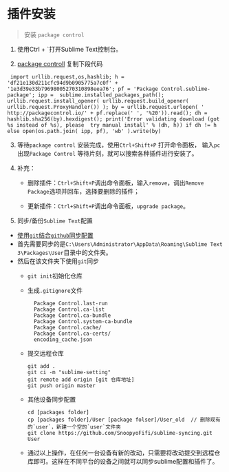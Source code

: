 # 插件安装

> 安装 `package control`

1. 使用Ctrl + `打开Sublime Text控制台。

2. [package controll](https://packagecontrol.io/installation#st3) 复制下段代码 </br>

  ```
   import urllib.request,os,hashlib; h = 'df21e130d211cfc94d9b0905775a7c0f' + '1e3d39e33b79698005270310898eea76'; pf = 'Package Control.sublime-package'; ipp =  sublime.installed_packages_path(); urllib.request.install_opener( urllib.request.build_opener( urllib.request.ProxyHandler()) ); by = urllib.request.urlopen( ' http://packagecontrol.io/' + pf.replace(' ', '%20')).read(); dh = hashlib.sha256(by).hexdigest(); print('Error validating download (got %s instead of %s), please  try manual install' % (dh, h)) if dh != h else open(os.path.join( ipp, pf), 'wb' ).write(by)
  ```

3. 等待`package control` 安装完成，使用`Ctrl+Shift+P` 打开命令面板， 输入`pc` 出现`Package Control` 等待片刻，就可以搜索各种插件进行安装了。

4. 补充：

     - 删除插件：`Ctrl+Shift+P`调出命令面板，输入`remove`，调出`Remove Package`选项并回车，选择要删除的插件；

     - 更新插件：`Ctrl+Shift+P`调出命令面板，`upgrade package`。


5. 同步/备份`Sublime Text`配置  
  - [使用`git`结合`github`同步配置](https://segmentfault.com/q/1010000005980661?_ea=972415)
  - 首先需要同步的是`C:\Users\Administrator\AppData\Roaming\Sublime Text 3\Packages\User`目录中的文件夹。
  - 然后在该文件夹下使用`git`同步
    + `git init`初始化仓库

    + 生成`.gitignore`文件

      ```
        Package Control.last-run
        Package Control.ca-list
        Package Control.ca-bundle
        Package Control.system-ca-bundle
        Package Control.cache/
        Package Control.ca-certs/
        encoding_cache.json
      ```

    + 提交远程仓库

      ```
      git add .
      git ci -m "sublime-setting"
      git remote add origin [git 仓库地址]
      git push origin master
      ```

    + 其他设备同步配置 

      ```
      cd [packages folder]
      cp [packages folder]/User [package folser]/User_old  // 删除现有的`user`，新建一个空的`user`文件夹
      git clone https://github.com/SnoopyoFifi/sublime-syncing.git User
      ```

    + 通过以上操作，在任何一台设备有新的改动，只需要将改动提交到远程仓库即可。这样在不同平台的设备之间就可以同步sublime配置和插件了。